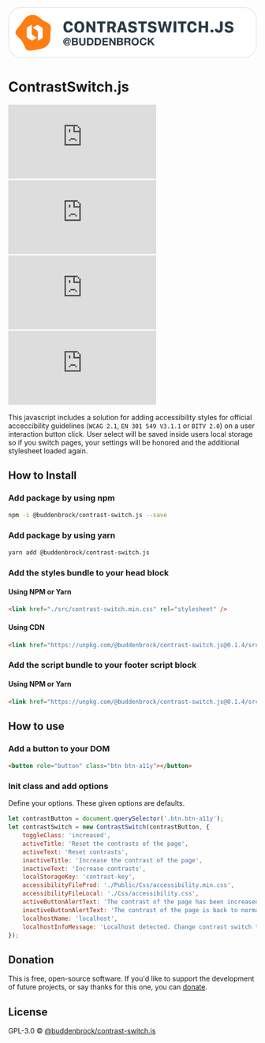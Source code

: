 ![layout][logo-contrast-switch]

[logo-contrast-switch]: demo/Images/logo.svg

# ContrastSwitch.js
![GitHub licenze](https://img.shields.io/github/license/Buddenbrock/contrast-switch.js?style=for-the-badge)
![GitHub release](https://img.shields.io/github/package-json/version/Buddenbrock/contrast-switch.js?style=for-the-badge)
![Last commit](https://img.shields.io/github/last-commit/buddenbrock/contrast-switch.js?style=for-the-badge)
![GitHub repo size](https://img.shields.io/github/repo-size/Buddenbrock/contrast-switch.js?style=for-the-badge)

This javascript includes a solution for adding accessibility styles for official acceccibility guidelines (`WCAG 2.1`, `EN 301 549 V3.1.1` or `BITV 2.0`) on a user interaction button click.
User select will be saved inside users local storage so if you switch pages, your settings will be honored and the additional stylesheet loaded again.

## How to Install
### Add package by using npm
```sh
npm -i @buddenbrock/contrast-switch.js --save
```

### Add package by using yarn
```sh
yarn add @buddenbrock/contrast-switch.js
```

### Add the styles bundle to your head block
#### Using NPM or Yarn
```html
<link href="./src/contrast-switch.min.css" rel="stylesheet" />
```

#### Using CDN
```html
<link href="https://unpkg.com/@buddenbrock/contrast-switch.js@0.1.4/src/contrast-switch.min.css" rel="stylesheet" />
```

### Add the script bundle to your footer script block
#### Using NPM or Yarn
```html
<link href="https://unpkg.com/@buddenbrock/contrast-switch.js@0.1.4/src/contrast-switch.min.css" rel="stylesheet" />
```

## How to use
### Add a button to your DOM
```html
<button role="button" class="btn btn-a11y"></button>
```

### Init class and add options
Define your options. These given options are defaults.

```javascript
let contrastButton = document.querySelector('.btn.btn-a11y');
let contrastSwitch = new ContrastSwitch(contrastButton, {
    toggleClass: 'increased',
    activeTitle: 'Reset the contrasts of the page',
    activeText: 'Reset contrasts',
    inactiveTitle: 'Increase the contrast of the page',
    inactiveText: 'Increase contrasts',
    localStorageKey: 'contrast-key',
    accessibilityFileProd: './Public/Css/accessibility.min.css',
    accessibilityFileLocal: './Css/accessibility.css',
    activeButtonAlertText: 'The contrast of the page has been increased for you. Use cookies to save the setting for the complete experience.',
    inactiveButtonAlertText: 'The contrast of the page is back to normal.',
    localhostName: 'localhost',
    localhostInfoMessage: 'Localhost detected. Change contrast switch to local file path',
});
```

## Donation
This is free, open-source software. If you'd like to support the development of future projects, or say thanks for this one, you can [donate](https://www.paypal.me/buddenbrock).

## License
GPL-3.0 &copy; [@buddenbrock/contrast-switch.js](https://github.com/Buddenbrock/contrast-switch.js/blob/master/LICENSE)